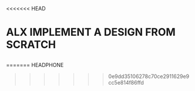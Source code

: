 <<<<<<< HEAD
# ALX IMPLEMENT A DESIGN FROM SCRATCH

## 
=======
HEADPHONE
>>>>>>> 0e9dd35106278c70ce2911629e9cc5e814f86ffd
